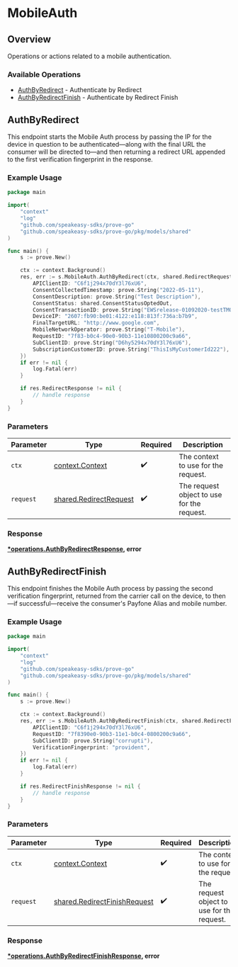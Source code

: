 # MobileAuth

## Overview

Operations or actions related to a mobile authentication.

### Available Operations

* [AuthByRedirect](#authbyredirect) - Authenticate by Redirect
* [AuthByRedirectFinish](#authbyredirectfinish) - Authenticate by Redirect Finish

## AuthByRedirect

This endpoint starts the Mobile Auth process by passing the IP for the device in question to be authenticated—along with the final URL the consumer will be directed to—and then returning a redirect URL appended to the first verification fingerprint in the response.


### Example Usage

```go
package main

import(
	"context"
	"log"
	"github.com/speakeasy-sdks/prove-go"
	"github.com/speakeasy-sdks/prove-go/pkg/models/shared"
)

func main() {
    s := prove.New()

    ctx := context.Background()
    res, err := s.MobileAuth.AuthByRedirect(ctx, shared.RedirectRequest{
        APIClientID: "C6f1j294x70dY3l76xU6",
        ConsentCollectedTimestamp: prove.String("2022-05-11"),
        ConsentDescription: prove.String("Test Description"),
        ConsentStatus: shared.ConsentStatusOptedOut,
        ConsentTransactionID: prove.String("EWSrelease-01092020-testTMO5"),
        DeviceIP: "2607:fb90:be01:4122:e118:813f:736a:b7b9",
        FinalTargetURL: "http://www.google.com",
        MobileNetworkOperator: prove.String("T-Mobile"),
        RequestID: "7f83-b0c4-90e0-90b3-11e10800200c9a66",
        SubClientID: prove.String("D6hy5294x70dY3l76xU6"),
        SubscriptionCustomerID: prove.String("ThisIsMyCustomerId222"),
    })
    if err != nil {
        log.Fatal(err)
    }

    if res.RedirectResponse != nil {
        // handle response
    }
}
```

### Parameters

| Parameter                                                        | Type                                                             | Required                                                         | Description                                                      |
| ---------------------------------------------------------------- | ---------------------------------------------------------------- | ---------------------------------------------------------------- | ---------------------------------------------------------------- |
| `ctx`                                                            | [context.Context](https://pkg.go.dev/context#Context)            | :heavy_check_mark:                                               | The context to use for the request.                              |
| `request`                                                        | [shared.RedirectRequest](../../models/shared/redirectrequest.md) | :heavy_check_mark:                                               | The request object to use for the request.                       |


### Response

**[*operations.AuthByRedirectResponse](../../models/operations/authbyredirectresponse.md), error**


## AuthByRedirectFinish

This endpoint finishes the Mobile Auth process by passing the second verification fingerprint, returned from the carrier call on the device, to then—if successful—receive the consumer's Payfone Alias and mobile number.


### Example Usage

```go
package main

import(
	"context"
	"log"
	"github.com/speakeasy-sdks/prove-go"
	"github.com/speakeasy-sdks/prove-go/pkg/models/shared"
)

func main() {
    s := prove.New()

    ctx := context.Background()
    res, err := s.MobileAuth.AuthByRedirectFinish(ctx, shared.RedirectFinishRequest{
        APIClientID: "C6f1j294x70dY3l76xU6",
        RequestID: "7f8390e0-90b3-11e1-b0c4-0800200c9a66",
        SubClientID: prove.String("corrupti"),
        VerificationFingerprint: "provident",
    })
    if err != nil {
        log.Fatal(err)
    }

    if res.RedirectFinishResponse != nil {
        // handle response
    }
}
```

### Parameters

| Parameter                                                                    | Type                                                                         | Required                                                                     | Description                                                                  |
| ---------------------------------------------------------------------------- | ---------------------------------------------------------------------------- | ---------------------------------------------------------------------------- | ---------------------------------------------------------------------------- |
| `ctx`                                                                        | [context.Context](https://pkg.go.dev/context#Context)                        | :heavy_check_mark:                                                           | The context to use for the request.                                          |
| `request`                                                                    | [shared.RedirectFinishRequest](../../models/shared/redirectfinishrequest.md) | :heavy_check_mark:                                                           | The request object to use for the request.                                   |


### Response

**[*operations.AuthByRedirectFinishResponse](../../models/operations/authbyredirectfinishresponse.md), error**

